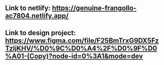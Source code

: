 ## Link to netlify: https://genuine-frangollo-ac7804.netlify.app/
## Link to design project: https://www.figma.com/file/F25BmTrxG9DX5FzTzIjKHV/%D0%9C%D0%A4%2F%D0%9F%D0%A01-(Copy)?node-id=0%3A1&mode=dev
